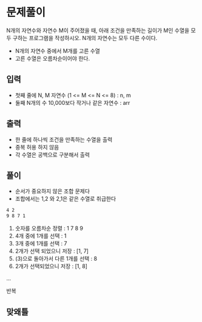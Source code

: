 # 문제풀이

N개의 자연수와 자연수 M이 주어졌을 때, 아래 조건을 만족하는 길이가 M인 수열을 모두 구하는 프로그램을 작성하시오. N개의 자연수는 모두 다른 수이다.

- N개의 자연수 중에서 M개를 고른 수열
- 고른 수열은 오름차순이어야 한다.

## 입력

- 첫째 줄에 N, M 자연수 (1 <= M <= N <= 8) : n, m
- 둘째 N개의 수 10,000보다 작거나 같은 자연수 : arr

## 출력

- 한 줄에 하나씩 조건을 만족하는 수열을 출력
- 중복 허용 하지 않음
- 각 수열은 공백으로 구분해서 출력

## 풀이

- 순서가 중요하지 않은 조합 문제다
- 조합에서는 1,2 와 2,1은 같은 수열로 취급한다

```bash
4 2
9 8 7 1
```

1. 숫자를 오름차순 정렬 : 1 7 8 9
2. 4개 중에 1개를 선택 : 1
3. 3개 중에 1개를 선택 : 7
4. 2개가 선택 되었으니 저장 : [1, 7]
5. (3)으로 돌아가서 다른 1개를 선택 : 8
6. 2개가 선택되었으니 저장 : [1, 8]

...

반복

## 맞왜틀
